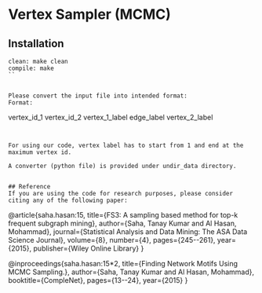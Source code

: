 
# Vertex Sampler (MCMC)

## Installation
```
clean: make clean
compile: make
``


Please convert the input file into intended format: 
Format:

```
vertex_id_1 vertex_id_2  vertex_1_label edge_label vertex_2_label
```


For using our code, vertex label has to start from 1 and end at the maximum vertex id. 

A converter (python file) is provided under undir_data directory. 


## Reference
If you are using the code for research purposes, please consider citing any of the following paper:

```
@article{saha.hasan:15,
  title={FS3: A sampling based method for top-k frequent subgraph mining},
  author={Saha, Tanay Kumar and Al Hasan, Mohammad},
  journal={Statistical Analysis and Data Mining: The ASA Data Science Journal},
  volume={8},
  number={4},
  pages={245--261},
  year={2015},
  publisher={Wiley Online Library}
}

@inproceedings{saha.hasan:15*2,
  title={Finding Network Motifs Using MCMC Sampling.},
  author={Saha, Tanay Kumar and Al Hasan, Mohammad},
  booktitle={CompleNet},
  pages={13--24},
  year={2015}
}
```
